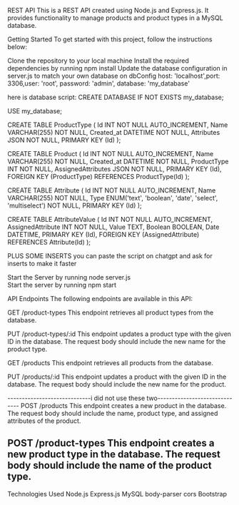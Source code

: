 REST API
This is a REST API created using Node.js and Express.js. It provides functionality to manage products and product types in a MySQL database.

Getting Started
To get started with this project, follow the instructions below:

Clone the repository to your local machine
Install the required dependencies by running npm install
Update the database configuration in server.js to match your own database    on dbConfig  host: 'localhost',port: 3306,user: 'root', password: 'admin', database: 'my_database'

here is database script: CREATE DATABASE IF NOT EXISTS my_database;

USE my_database;

CREATE TABLE ProductType (
  Id INT NOT NULL AUTO_INCREMENT,
  Name VARCHAR(255) NOT NULL,
  Created_at DATETIME NOT NULL,
  Attributes JSON NOT NULL,
  PRIMARY KEY (Id)
);

CREATE TABLE Product (
  Id INT NOT NULL AUTO_INCREMENT,
  Name VARCHAR(255) NOT NULL,
  Created_at DATETIME NOT NULL,
  ProductType INT NOT NULL,
  AssignedAttributes JSON NOT NULL,
  PRIMARY KEY (Id),
  FOREIGN KEY (ProductType) REFERENCES ProductType(Id)
);

CREATE TABLE Attribute (
  Id INT NOT NULL AUTO_INCREMENT,
  Name VARCHAR(255) NOT NULL,
  Type ENUM('text', 'boolean', 'date', 'select', 'multiselect') NOT NULL,
  PRIMARY KEY (Id)
);

CREATE TABLE AttributeValue (
  Id INT NOT NULL AUTO_INCREMENT,
  AssignedAttribute INT NOT NULL,
  Value TEXT,
  Boolean BOOLEAN,
  Date DATETIME,
  PRIMARY KEY (Id),
  FOREIGN KEY (AssignedAttribute) REFERENCES Attribute(Id)
);

PLUS SOME INSERTS  you can paste the script on chatgpt and ask for inserts to make it faster 

Start the Server by running node server.js   
Start the server by running npm start

API Endpoints
The following endpoints are available in this API:

GET /product-types
This endpoint retrieves all product types from the database.

PUT /product-types/:id
This endpoint updates a product type with the given ID in the database. The request body should include the new name for the product type.

GET /products
This endpoint retrieves all products from the database.

PUT /products/:id
This endpoint updates a product with the given ID in the database. The request body should include the new name for the product.

-----------------------------i did not use these two------------------------------
POST /products
This endpoint creates a new product in the database. The request body should include the name, product type, and assigned attributes of the product.

POST /product-types
This endpoint creates a new product type in the database. The request body should include the name of the product type.
----------------------------------------------------------------------

Technologies Used
Node.js
Express.js
MySQL
body-parser
cors
Bootstrap
